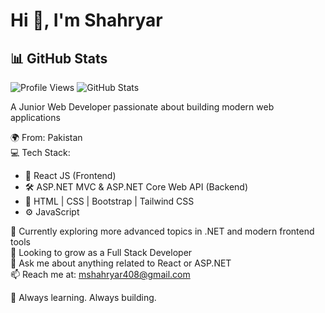 # Hi 👋, I'm Shahryar  
## 📊 GitHub Stats

![Profile Views](https://komarev.com/ghpvc/?username=Shahryar70&style=flat-square&color=blue)
![GitHub Stats](https://github-readme-stats.vercel.app/api?username=Shahryar70&show_icons=true&theme=default)



A Junior Web Developer passionate about building modern web applications

🌍 From: Pakistan  
💻 Tech Stack:  
- 🧠 React JS (Frontend)  
- 🛠 ASP.NET MVC & ASP.NET Core Web API (Backend)  
- 🎨 HTML | CSS | Bootstrap | Tailwind CSS  
- ⚙️ JavaScript  

🌱 Currently exploring more advanced topics in .NET and modern frontend tools  
🎯 Looking to grow as a Full Stack Developer  
💬 Ask me about anything related to React or ASP.NET  
📫 Reach me at: mshahryar408@gmail.com 

🚀 Always learning. Always building.

